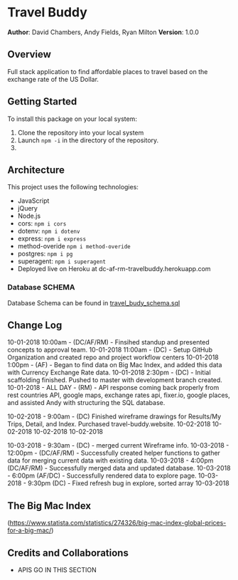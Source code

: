 # Travel Buddy

**Author**: David Chambers, Andy Fields, Ryan Milton
**Version**: 1.0.0

## Overview
Full stack application to find affordable places to travel based on the exchange rate of the US Dollar.

## Getting Started
To install this package on your local system:
1. Clone the repository into your local system
2. Launch ```npm -i``` in the directory of the repository.
3. 

## Architecture
This project uses the following technologies:
* JavaScript
* jQuery
* Node.js
* cors: ```npm i cors```
* dotenv: ```npm i dotenv```
* express: ```npm i express```
* method-overide ```npm i method-overide```
* postgres: ```npm i pg ```
* superagent: ```npm i superagent```
* Deployed live on Heroku at dc-af-rm-travelbuddy.herokuapp.com

### Database SCHEMA

Database Schema can be found in [travel_budy_schema.sql](travel_budy_schema.sql)

## Change Log

10-01-2018 10:00am - (DC/AF/RM) - Finsihed standup and presented concepts to approval team.
10-01-2018 11:00am - (DC) - Setup GitHub Organization and created repo and project workflow centers
10-01-2018 1:00pm - (AF) - Began to find data on Big Mac Index, and added this data with Currency Exchange Rate data.
10-01-2018 2:30pm - (DC) - Initial scaffolding finished.  Pushed to master with development branch created.
10-01-2018 - ALL DAY - (RM) - API response coming back properly from rest countries API, google maps, exchange rates api, fixer.io, google places, and assisted Andy with structuring the SQL database.

10-02-2018 - 9:00am - (DC) Finished wireframe drawings for Results/My Trips, Detail, and Index. Purchased travel-buddy.website.
10-02-2018
10-02-2018
10-02-2018
10-02-2018


10-03-2018 - 9:30am - (DC) - merged current Wireframe info.
10-03-2018 - 12:00pm - (DC/AF/RM) - Successfully created helper functions to gather data for merging current data with existing data.
10-03-2018 - 4:00pm (DC/AF/RM) - Successfully merged data and updated database.
10-03-2018 - 6:00pm (AF/DC) - Successfully rendered data to explore page.
10-03-2018 - 9:30pm (DC) - Fixed refresh bug in explore, sorted array
10-03-2018


## The Big Mac Index
(https://www.statista.com/statistics/274326/big-mac-index-global-prices-for-a-big-mac/)


## Credits and Collaborations
* APIS GO IN THIS SECTION